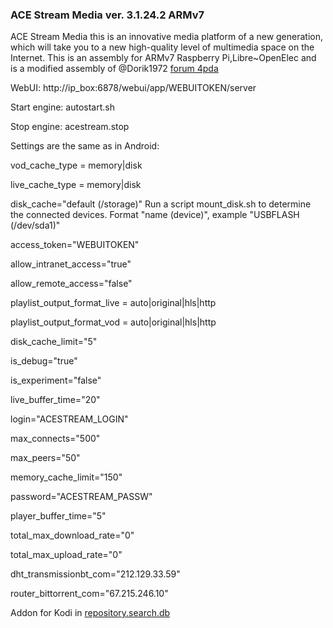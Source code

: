 ### ACE Stream Media ver. 3.1.24.2 ARMv7

ACE Stream Media this is an innovative media platform of a new generation, 
which will take you to a new high-quality level of multimedia space on the Internet.
This is an assembly for ARMv7 Raspberry Pi,Libre~OpenElec and is a modified assembly 
of @Dorik1972 [forum 4pda](http://4pda.ru/forum/index.php?s=&showtopic=737440&view=findpost&p=59539138)

WebUI: http://ip_box:6878/webui/app/WEBUITOKEN/server

Start engine: autostart.sh

Stop engine: acestream.stop

Settings are the same as in Android:

vod_cache_type = memory|disk 

live_cache_type = memory|disk

disk_cache="default (/storage)" Run a script mount_disk.sh to determine the connected devices. Format "name (device)", example "USBFLASH (/dev/sda1)"

access_token="WEBUITOKEN"

allow_intranet_access="true"

allow_remote_access="false"

playlist_output_format_live = auto|original|hls|http

playlist_output_format_vod = auto|original|hls|http

disk_cache_limit="5"

is_debug="true"

is_experiment="false"

live_buffer_time="20"

login="ACESTREAM_LOGIN"

max_connects="500"

max_peers="50"

memory_cache_limit="150"

password="ACESTREAM_PASSW"

player_buffer_time="5"

total_max_download_rate="0"

total_max_upload_rate="0"

dht_transmissionbt_com="212.129.33.59"

router_bittorrent_com="67.215.246.10"

Addon for Kodi in [repository.search.db](https://github.com/seppius-xbmc-repo/ru/tree/master/repository.search.db)
